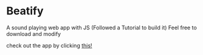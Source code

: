 # Beatify
A sound playing web app with JS (Followed a Tutorial to build it)
Feel free to download and modify

check out the app by clicking [this!](https://morukele.github.io/Beatify/index.html)
